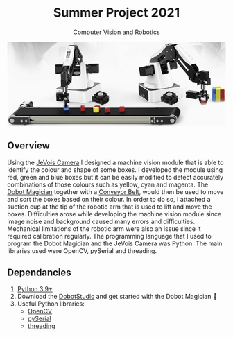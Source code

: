 <h1 align="center">Summer Project 2021</h1>
<p align="center">Computer Vision and Robotics</p>

<p align="center">
  <img src="https://github.com/im475/dobot_arm/blob/main/pics/dobot_belt_jevois.png">
</p>

## Overview
Using the [JeVois Camera](http://www.jevois.org/) I designed a machine vision module that is able to identify the colour and shape of some boxes. I developed the module using red, green and blue boxes but it can be easily modified to detect accurately combinations of those colours such as yellow, cyan and magenta. The [Dobot Magician](https://www.dobot.cc/dobot-magician/product-overview.html) together with a [Conveyor Belt](https://www.dobot.cc/products/conveyor-belt-kit-overview.html), would then be used to move and sort the boxes based on their colour. In order to do so, I attached a suction cup at the tip of the robotic arm that is used to lift and move the boxes. Difficulties arose while developing the machine vision module since image noise and background caused many errors and difficulties. Mechanical limitations of the robotic arm were also an issue since it required calibration regularly. The programming language that I used to program the Dobot Magician and the JeVois Camera was Python. The main libraries used were OpenCV, pySerial and threading.



## Dependancies
1. [Python 3.9+](https://www.python.org/downloads/windows/)
2. Download the [DobotStudio](https://www.dobot.cc/downloadcenter/dobot-magician.html?sub_cat=70#sub-download) and get started with the Dobot Magician :tada:
3. Useful Python libraries:
   * [OpenCV](https://docs.opencv.org/4.5.2/d6/d00/tutorial_py_root.html)
   * [pySerial](https://pythonhosted.org/pyserial/)
   * [threading](https://docs.python.org/3/library/threading.html)

